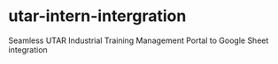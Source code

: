 # utar-intern-intergration
Seamless UTAR Industrial Training Management Portal to Google Sheet integration

